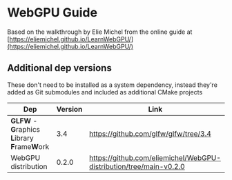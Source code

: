 # WebGPU Guide

Based on the walkthrough by Elie Michel from the online guide at [https://eliemichel.github.io/LearnWebGPU/](https://eliemichel.github.io/LearnWebGPU/)

## Additional dep versions

These don't need to be installed as a system dependency, instead they're added as Git submodules and included as additional CMake projects

| Dep                                                   |Version|Link|
|-------------------------------------------------------|---|---|
| **GLFW** - **G**raphics **L**ibrary **F**rame**W**ork |3.4|https://github.com/glfw/glfw/tree/3.4|
|WebGPU distribution|0.2.0|https://github.com/eliemichel/WebGPU-distribution/tree/main-v0.2.0|
